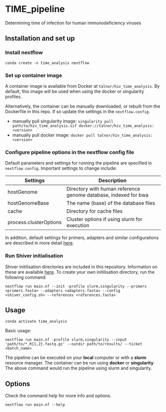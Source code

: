 # TIME_pipeline
Determining time of infection for human immunodeficiency viruses

## Installation and set up

### Install nextflow
`conda create -n time_analysis nextflow`

### Set up container image
A container image is available from Docker at `talnor/hiv_time_analysis`.
By default, this image will be used when using the docker or singularity profiles.

Alternatively, the container can be manually downloaded, or rebuilt from the Dockerfile in this 
repo. If so update the settings in the `nextflow.config`.
* manually pull singularity image: `singularity pull path/to/hiv_time_analysis.sif docker://talnor/hiv_time_analysis:<version>`
* manually pull docker image: `docker pull talnor/hiv_time_analysis:<version>`

### Configure pipeline options in the nextflow config file
Default parameters and settings for running the pipeline are specified in `nextflow.config`. 
Important settings to change include:

| Settings                  | Description                                                     | 
| ------------------------- | --------------------------------------------------------------- |
| hostGenome                | Directory with human reference genome database, indexed for bwa |
| hostGenomeBase            | The name (base) of the database files                           |
| cache                     | Directory for cache files                                       |
| process.clusterOptions    | Cluster options if using slurm for execution                    |

In addition, default settings for primers, adapters and similar configurations are described in more 
detail [here](data/README.md).

### Run Shiver initialisation
Shiver initilisation directories are included in this repository. Information on these are 
available [here](data/README.md). To create your own initilisation directory, run the following command:
```
nextflow run main.nf --init -profile slurm,singularity --primers <primers.fasta> --adapters <adapters.fasta> --config <shiver_config.sh> --references <references.fasta>
```

## Usage
`conda activate time_analysis`

Basic usage:

```
nextflow run main.nf -profile slurm,singularity --input 'path/to/*_R{1,2}.fastq.gz' --outdir path/to/results/ --ticket <batch_name>
```

The pipeline can be executed on your **local** computer or with a **slurm** resource manager. The container can be run using 
**docker** or **singularity**. The above command would run the pipeline using slurm and singularity. 

## Options
Check the command help for more info and options.
```
nextflow run main.nf --help
```